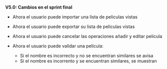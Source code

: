 **V5.0: Cambios en el sprint final**

- Ahora el usuario puede importar una lista de peliculas vistas
- Ahora el usuario puede exportar su lista de peliculas vistas

- Ahora el usuario puede cancelar las operaciones añadir y editar pelicula

- Ahora el usuario puede validar una película:
	- Si el nombre es incorrecto y no se encuentran similares se avisa
	- Si el nombre es incorrento y se encuentran similares, se muestran
